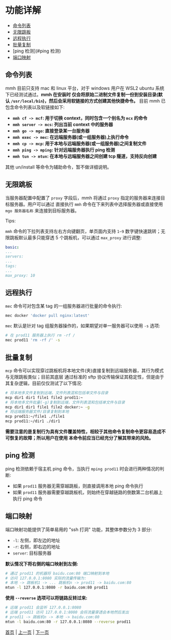 # 功能详解

- [命令列表](#命令列表)
- [无限跳板](#无限跳板)
- [远程执行](#远程执行)
- [批量复制](#批量复制)
- [ping 检测](#ping 检测)
- [端口映射](#端口映射)

## 命令列表

mmh 目前只支持 mac 和 linux 平台，对于 windows 用户在 WSL2 ubuntu 系统下已经测试通过。**mmh 在安装时
仅会将原始二进制文件复制一份到安装目录(默认 `/usr/local/bin`)，然后会采用软链接的方式创建其他快捷命令。**
目前 mmh 已包含命令列表以及软链接如下:

- **`mmh cf -> mcf`: 用于切换 context，同时包含一个别名为 `mcx` 的命令**
- **`mmh server -> mcs`: 列出当前 context 中的服务器**
- **`mmh go -> mgo`: 直接登录某一台服务器**
- **`mmh exec -> mec`: 在远端服务器(或一组服务器)上执行命令**
- **`mmh cp -> mcp`: 用于本地与远端服务器(或一组服务器)之间复制文件**
- **`mmh ping -> mping`: 针对远端服务器执行 ping 检测**
- **`mmh tun -> mtun`: 在本地与远端服务器之间创建 tcp 隧道，支持反向创建**

其他 un/install 等命令为辅助命令，暂不做详细说明。

## 无限跳板

当服务器配置中配置了 `proxy` 字段后，mmh 将通过 `proxy` 指定的服务器来连接目标服务器。用户可以通过
直接执行 `mmh` 命令在下来列表中选择服务器或直接使用 `mgo 服务器名称` 来连接到目标服务器。

Tips:

`mmh` 命令的下拉列表支持左右方向键翻页，单页面内支持 `1~9` 数字键快速跳转；无限跳板默认最多只能穿透
5 个跳板机，可以通过 `max_proxy` 进行调整:

``` yaml
basic:
...
servers:
...
tags:
...
max_proxy: 10
```

## 远程执行

`mec` 命令可对包含某 tag 的一组服务器进行批量的命令执行:

``` sh
mec docker 'docker pull nginx:latest'
```

`mec` 默认是针对 tag 组服务器操作的，如果期望对单一服务器可以使用 `-s` 选项:

``` sh
# 在 prod11 服务器上执行 rm -rf /
mec prod11 'rm -rf /' -s
```

## 批量复制

`mcp` 命令可以实现穿过跳板机将本地文件(夹)直接复制到远端服务器，其行为模式与无限跳板类似；目前其底层
通过标准的 sftp 协议传输保证其稳定性，但是由于其复杂逻辑，目前仅仅测试了以下情况:

``` sh
# 将本地多文件复制到远端，文件列表混和包括单文件与目录
mcp dir1 dir1 file1 file2 prod11:~
# 将本地多文件批量(-g)复制到远端，文件列表混和包括单文件与目录
mcp dir1 dir1 file1 file2 docker:~ -g
# 将远端服务器文件/目录复制到本地
mcp prod11:~/file1 ./file1
mcp prod11:~/dir1 ./dir1
```

**需要注意的是复制行为具有文件覆盖特性，相较于其他命令复制命令更容易造成不可恢复的故障；所以用户在使用
本命令前应当已经充分了解其带来的风险。**

## ping 检测

ping 检测依赖于宿主机 ping 命令，当执行 `mping prod11` 时会进行两种情况的判断:

- 如果 `prod11` 服务器无需穿越跳板，则直接调用本地 ping 命令执行
- 如果 `prod11` 服务器需要穿越跳板机，则始终在穿越链路的倒数第二台机器上执行 ping 命令

## 端口映射

端口映射功能提供了简单易用的 "ssh 打洞" 功能，其整体参数分为 3 部分:

- `-l`: 左侧，即左边的地址
- `-r`: 右侧，即右边的地址
- `server`: 目标服务器

**默认情况下将右侧的端口映射到左侧:**

``` sh
# 通过 prod11 的机器将 baidu.com:80 端口映射到本地
# 访问 127.0.0.1:8080 实际的流量传输为:
# 本地 -> 跳板机1 -> ... 跳板机n -> prod11 -> baidu.com:80
mtun -l 127.0.0.1:8080 -r baidu.com:80 prod11
```

**使用 `--reverse` 选项可以将链路反转过来:**

``` sh
# 远端 prod11 会监听 127.0.0.1:8080
# 远端 prod11 访问 127.0.0.1:8080 会将流量穿透会本地然后发出
# prod11 -> 跳板机n -> 本地 -> baidu.com:80
mtun -l baidu.com:80 -r 127.0.0.1:8080 --reverse prod11
```

[首页](.) | [上一页](config) | [下一页](build)

